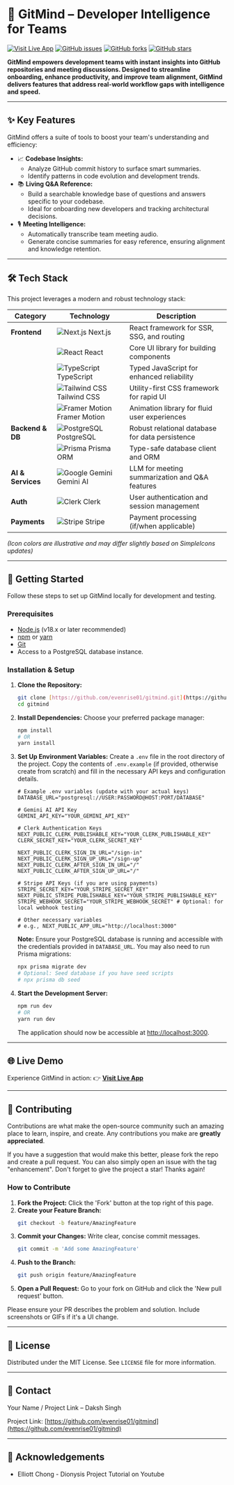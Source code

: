 # 🧠 GitMind – Developer Intelligence for Teams

[![Visit Live App](https://img.shields.io/badge/Live%20Demo-Visit%20Now-brightgreen?style=for-the-badge&logo=vercel)](https://gitmind.vercel.app/)
[![GitHub issues](https://img.shields.io/github/issues/evenrise01/gitmind?style=for-the-badge)](https://github.com/evenrise01/gitmind/issues)
[![GitHub forks](https://img.shields.io/github/forks/evenrise01/gitmind?style=for-the-badge)](https://github.com/evenrise01/gitmind/network)
[![GitHub stars](https://img.shields.io/github/stars/evenrise01/gitmind?style=for-the-badge)](https://github.com/evenrise01/gitmind/stargazers)

**GitMind empowers development teams with instant insights into GitHub repositories and meeting discussions. Designed to streamline onboarding, enhance productivity, and improve team alignment, GitMind delivers features that address real-world workflow gaps with intelligence and speed.**

---

## ✨ Key Features

GitMind offers a suite of tools to boost your team's understanding and efficiency:

* 📈 **Codebase Insights:**
    * Analyze GitHub commit history to surface smart summaries.
    * Identify patterns in code evolution and development trends.
* 📚 **Living Q&A Reference:**
    * Build a searchable knowledge base of questions and answers specific to your codebase.
    * Ideal for onboarding new developers and tracking architectural decisions.
* 🎙️ **Meeting Intelligence:**
    * Automatically transcribe team meeting audio.
    * Generate concise summaries for easy reference, ensuring alignment and knowledge retention.

---

## 🛠️ Tech Stack

This project leverages a modern and robust technology stack:

| Category      | Technology                                                     | Description                                   |
|---------------|----------------------------------------------------------------|-----------------------------------------------|
| **Frontend** | ![Next.js](https://cdn.simpleicons.org/nextdotjs/000000) Next.js | React framework for SSR, SSG, and routing     |
|               | ![React](https://cdn.simpleicons.org/react/61DAFB) React         | Core UI library for building components       |
|               | ![TypeScript](https://cdn.simpleicons.org/typescript/3178C6) TypeScript | Typed JavaScript for enhanced reliability   |
|               | ![Tailwind CSS](https://cdn.simpleicons.org/tailwindcss/06B6D4) Tailwind CSS | Utility-first CSS framework for rapid UI      |
|               | ![Framer Motion](https://cdn.simpleicons.org/framer/0055FF) Framer Motion | Animation library for fluid user experiences  |
| **Backend & DB**| ![PostgreSQL](https://cdn.simpleicons.org/postgresql/4169E1) PostgreSQL | Robust relational database for data persistence |
|               | ![Prisma](https://cdn.simpleicons.org/prisma/2D3748) Prisma ORM   | Type-safe database client and ORM             |
| **AI & Services**| ![Google Gemini](https://cdn.simpleicons.org/googlegemini/4285F4) Gemini AI | LLM for meeting summarization and Q&A features|
| **Auth** | ![Clerk](https://cdn.simpleicons.org/clerk/6C47FF) Clerk         | User authentication and session management    |
| **Payments** | ![Stripe](https://cdn.simpleicons.org/stripe/626CD9) Stripe       | Payment processing (if/when applicable)     |

*(Icon colors are illustrative and may differ slightly based on SimpleIcons updates)*

---

## 🚀 Getting Started

Follow these steps to set up GitMind locally for development and testing.

### Prerequisites

* [Node.js](https://nodejs.org/) (v18.x or later recommended)
* [npm](https://www.npmjs.com/) or [yarn](https://yarnpkg.com/)
* [Git](https://git-scm.com/)
* Access to a PostgreSQL database instance.

### Installation & Setup

1.  **Clone the Repository:**
    ```bash
    git clone [https://github.com/evenrise01/gitmind.git](https://github.com/evenrise01/gitmind.git)
    cd gitmind
    ```

2.  **Install Dependencies:**
    Choose your preferred package manager:
    ```bash
    npm install
    # OR
    yarn install
    ```

3.  **Set Up Environment Variables:**
    Create a `.env` file in the root directory of the project. Copy the contents of `.env.example` (if provided, otherwise create from scratch) and fill in the necessary API keys and configuration details.
    ```env
    # Example .env variables (update with your actual keys)
    DATABASE_URL="postgresql://USER:PASSWORD@HOST:PORT/DATABASE"

    # Gemini AI API Key
    GEMINI_API_KEY="YOUR_GEMINI_API_KEY"

    # Clerk Authentication Keys
    NEXT_PUBLIC_CLERK_PUBLISHABLE_KEY="YOUR_CLERK_PUBLISHABLE_KEY"
    CLERK_SECRET_KEY="YOUR_CLERK_SECRET_KEY"

    NEXT_PUBLIC_CLERK_SIGN_IN_URL="/sign-in"
    NEXT_PUBLIC_CLERK_SIGN_UP_URL="/sign-up"
    NEXT_PUBLIC_CLERK_AFTER_SIGN_IN_URL="/"
    NEXT_PUBLIC_CLERK_AFTER_SIGN_UP_URL="/"

    # Stripe API Keys (if you are using payments)
    STRIPE_SECRET_KEY="YOUR_STRIPE_SECRET_KEY"
    NEXT_PUBLIC_STRIPE_PUBLISHABLE_KEY="YOUR_STRIPE_PUBLISHABLE_KEY"
    STRIPE_WEBHOOK_SECRET="YOUR_STRIPE_WEBHOOK_SECRET" # Optional: for local webhook testing

    # Other necessary variables
    # e.g., NEXT_PUBLIC_APP_URL="http://localhost:3000"
    ```
    **Note:** Ensure your PostgreSQL database is running and accessible with the credentials provided in `DATABASE_URL`. You may also need to run Prisma migrations:
    ```bash
    npx prisma migrate dev
    # Optional: Seed database if you have seed scripts
    # npx prisma db seed
    ```

4.  **Start the Development Server:**
    ```bash
    npm run dev
    # OR
    yarn run dev
    ```
    The application should now be accessible at [http://localhost:3000](http://localhost:3000).

---

## 🌐 Live Demo

Experience GitMind in action:
👉 **[Visit Live App](https://gitmind.vercel.app/)**

---

## 🤝 Contributing

Contributions are what make the open-source community such an amazing place to learn, inspire, and create. Any contributions you make are **greatly appreciated**.

If you have a suggestion that would make this better, please fork the repo and create a pull request. You can also simply open an issue with the tag "enhancement".
Don't forget to give the project a star! Thanks again!

### How to Contribute

1.  **Fork the Project:** Click the 'Fork' button at the top right of this page.
2.  **Create your Feature Branch:**
    ```bash
    git checkout -b feature/AmazingFeature
    ```
3.  **Commit your Changes:** Write clear, concise commit messages.
    ```bash
    git commit -m 'Add some AmazingFeature'
    ```
4.  **Push to the Branch:**
    ```bash
    git push origin feature/AmazingFeature
    ```
5.  **Open a Pull Request:** Go to your fork on GitHub and click the 'New pull request' button.

Please ensure your PR describes the problem and solution. Include screenshots or GIFs if it's a UI change.

---

## 📜 License

Distributed under the MIT License. See `LICENSE` file for more information.

---

## 📧 Contact

Your Name / Project Link – Daksh Singh

Project Link: [https://github.com/evenrise01/gitmind](https://github.com/evenrise01/gitmind)

---

## 🙏 Acknowledgements

* Elliott Chong - Dionysis Project Tutorial on Youtube
